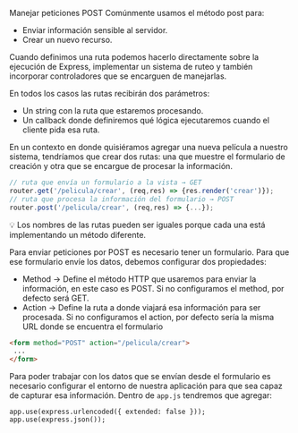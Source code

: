 Manejar peticiones POST Comúnmente usamos el método post para: 
- Enviar información sensible al servidor. 
- Crear un nuevo recurso. 

Cuando definimos una ruta podemos hacerlo directamente sobre la ejecución de Express, implementar un sistema de ruteo y también incorporar controladores que se encarguen de manejarlas. 

En todos los casos las rutas recibirán dos parámetros: 
- Un string con la ruta que estaremos procesando. 
- Un callback donde definiremos qué lógica ejecutaremos cuando el cliente pida esa ruta.

En un contexto en donde quisiéramos agregar una nueva película a nuestro sistema, tendríamos que crear dos rutas: una que muestre el formulario de creación y otra que se encargue de procesar la información.

```js
// ruta que envía un formulario a la vista → GET
router.get('/pelicula/crear', (req,res) => {res.render('crear')});
// ruta que procesa la información del formulario → POST
router.post('/pelicula/crear', (req,res) => {...});
```

💡 Los nombres de las rutas pueden ser iguales porque cada una está implementando un método diferente.

Para enviar peticiones por POST es necesario tener un formulario. Para que ese formulario envíe los datos, debemos configurar dos propiedades: 

- Method → Define el método HTTP que usaremos para enviar la información, en este caso es POST. Si no configuramos el method, por defecto será GET. 
- Action → Define la ruta a donde viajará esa información para ser procesada. Si no configuramos el action, por defecto sería la misma URL donde se encuentra el formulario

```html
<form method="POST" action="/pelicula/crear">
 ...
</form> 
```

Para poder trabajar con los datos que se envían desde el formulario es necesario configurar el entorno de nuestra aplicación para que sea capaz de capturar esa información. Dentro de ```app.js``` tendremos que agregar:

```
app.use(express.urlencoded({ extended: false }));
app.use(express.json()); 